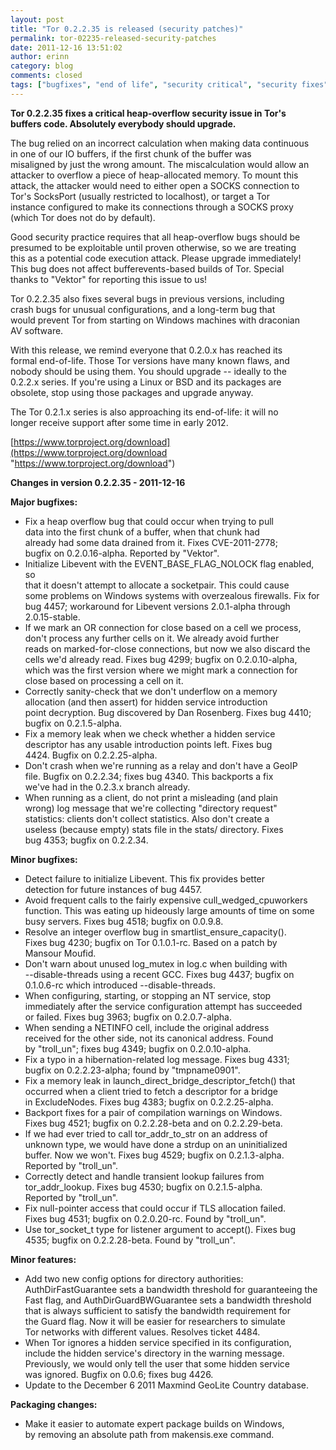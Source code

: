 ```yaml
---
layout: post
title: "Tor 0.2.2.35 is released (security patches)"
permalink: tor-02235-released-security-patches
date: 2011-12-16 13:51:02
author: erinn
category: blog
comments: closed
tags: ["bugfixes", "end of life", "security critical", "security fixes", "stable releases", "tor"]
---
```


**Tor 0.2.2.35 fixes a critical heap-overflow security issue in Tor's  
 buffers code. Absolutely everybody should upgrade.**

The bug relied on an incorrect calculation when making data continuous  
 in one of our IO buffers, if the first chunk of the buffer was  
 misaligned by just the wrong amount. The miscalculation would allow an  
 attacker to overflow a piece of heap-allocated memory. To mount this  
 attack, the attacker would need to either open a SOCKS connection to  
 Tor's SocksPort (usually restricted to localhost), or target a Tor  
 instance configured to make its connections through a SOCKS proxy  
 (which Tor does not do by default).

Good security practice requires that all heap-overflow bugs should be  
 presumed to be exploitable until proven otherwise, so we are treating  
 this as a potential code execution attack. Please upgrade immediately!  
 This bug does not affect bufferevents-based builds of Tor. Special  
 thanks to "Vektor" for reporting this issue to us!

Tor 0.2.2.35 also fixes several bugs in previous versions, including  
 crash bugs for unusual configurations, and a long-term bug that  
 would prevent Tor from starting on Windows machines with draconian  
 AV software.

With this release, we remind everyone that 0.2.0.x has reached its  
 formal end-of-life. Those Tor versions have many known flaws, and  
 nobody should be using them. You should upgrade -- ideally to the  
 0.2.2.x series. If you're using a Linux or BSD and its packages are  
 obsolete, stop using those packages and upgrade anyway.

The Tor 0.2.1.x series is also approaching its end-of-life: it will no  
 longer receive support after some time in early 2012.

[https://www.torproject.org/download](https://www.torproject.org/download "https://www.torproject.org/download")

**Changes in version 0.2.2.35 - 2011-12-16**

**Major bugfixes:**

-   Fix a heap overflow bug that could occur when trying to pull  
     data into the first chunk of a buffer, when that chunk had  
     already had some data drained from it. Fixes CVE-2011-2778;  
     bugfix on 0.2.0.16-alpha. Reported by "Vektor".
-   Initialize Libevent with the EVENT\_BASE\_FLAG\_NOLOCK flag enabled, so  
     that it doesn't attempt to allocate a socketpair. This could cause  
     some problems on Windows systems with overzealous firewalls. Fix for  
     bug 4457; workaround for Libevent versions 2.0.1-alpha through  
     2.0.15-stable.
-   If we mark an OR connection for close based on a cell we process,  
     don't process any further cells on it. We already avoid further  
     reads on marked-for-close connections, but now we also discard the  
     cells we'd already read. Fixes bug 4299; bugfix on 0.2.0.10-alpha,  
     which was the first version where we might mark a connection for  
     close based on processing a cell on it.
-   Correctly sanity-check that we don't underflow on a memory  
     allocation (and then assert) for hidden service introduction  
     point decryption. Bug discovered by Dan Rosenberg. Fixes bug 4410;  
     bugfix on 0.2.1.5-alpha.
-   Fix a memory leak when we check whether a hidden service  
     descriptor has any usable introduction points left. Fixes bug  
     4424. Bugfix on 0.2.2.25-alpha.
-   Don't crash when we're running as a relay and don't have a GeoIP  
     file. Bugfix on 0.2.2.34; fixes bug 4340. This backports a fix  
     we've had in the 0.2.3.x branch already.
-   When running as a client, do not print a misleading (and plain  
     wrong) log message that we're collecting "directory request"  
     statistics: clients don't collect statistics. Also don't create a  
     useless (because empty) stats file in the stats/ directory. Fixes  
     bug 4353; bugfix on 0.2.2.34.

**Minor bugfixes:**

-   Detect failure to initialize Libevent. This fix provides better  
     detection for future instances of bug 4457.
-   Avoid frequent calls to the fairly expensive cull\_wedged\_cpuworkers  
     function. This was eating up hideously large amounts of time on some  
     busy servers. Fixes bug 4518; bugfix on 0.0.9.8.
-   Resolve an integer overflow bug in smartlist\_ensure\_capacity().  
     Fixes bug 4230; bugfix on Tor 0.1.0.1-rc. Based on a patch by  
     Mansour Moufid.
-   Don't warn about unused log\_mutex in log.c when building with  
     --disable-threads using a recent GCC. Fixes bug 4437; bugfix on  
     0.1.0.6-rc which introduced --disable-threads.
-   When configuring, starting, or stopping an NT service, stop  
     immediately after the service configuration attempt has succeeded  
     or failed. Fixes bug 3963; bugfix on 0.2.0.7-alpha.
-   When sending a NETINFO cell, include the original address  
     received for the other side, not its canonical address. Found  
     by "troll\_un"; fixes bug 4349; bugfix on 0.2.0.10-alpha.
-   Fix a typo in a hibernation-related log message. Fixes bug 4331;  
     bugfix on 0.2.2.23-alpha; found by "tmpname0901".
-   Fix a memory leak in launch\_direct\_bridge\_descriptor\_fetch() that  
     occurred when a client tried to fetch a descriptor for a bridge  
     in ExcludeNodes. Fixes bug 4383; bugfix on 0.2.2.25-alpha.
-   Backport fixes for a pair of compilation warnings on Windows.  
     Fixes bug 4521; bugfix on 0.2.2.28-beta and on 0.2.2.29-beta.
-   If we had ever tried to call tor\_addr\_to\_str on an address of  
     unknown type, we would have done a strdup on an uninitialized  
     buffer. Now we won't. Fixes bug 4529; bugfix on 0.2.1.3-alpha.  
     Reported by "troll\_un".
-   Correctly detect and handle transient lookup failures from  
     tor\_addr\_lookup. Fixes bug 4530; bugfix on 0.2.1.5-alpha.  
     Reported by "troll\_un".
-   Fix null-pointer access that could occur if TLS allocation failed.  
     Fixes bug 4531; bugfix on 0.2.0.20-rc. Found by "troll\_un".
-   Use tor\_socket\_t type for listener argument to accept(). Fixes bug  
     4535; bugfix on 0.2.2.28-beta. Found by "troll\_un".

**Minor features:**

-   Add two new config options for directory authorities:  
     AuthDirFastGuarantee sets a bandwidth threshold for guaranteeing the  
     Fast flag, and AuthDirGuardBWGuarantee sets a bandwidth threshold  
     that is always sufficient to satisfy the bandwidth requirement for  
     the Guard flag. Now it will be easier for researchers to simulate  
     Tor networks with different values. Resolves ticket 4484.
-   When Tor ignores a hidden service specified in its configuration,  
     include the hidden service's directory in the warning message.  
     Previously, we would only tell the user that some hidden service  
     was ignored. Bugfix on 0.0.6; fixes bug 4426.
-   Update to the December 6 2011 Maxmind GeoLite Country database.

**Packaging changes:**

-   Make it easier to automate expert package builds on Windows,  
     by removing an absolute path from makensis.exe command.

